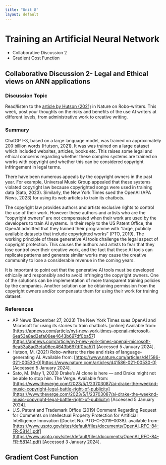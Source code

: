 ```yaml
---
title: "Unit 8"
layout: default
---
```

# Training an Artificial Neural Network
+ Collaborative Discussion 2
+ Gradient Cost Function
  
## Collaborative Discussion 2- Legal and Ethical views on ANN applications

### Discussion Topic
Read/listen to the [article by Hutson (2021)](https://www.nature.com/articles/d41586-021-00530-0) in Nature on Robo-writers. This week, post your thoughts on the risks and benefits of the use AI writers at different levels, from administrative work to creative writing.

### Summary
ChatGPT-3, based on a large language model, was trained on approximately 200 billion words (Hutson, 2021). It was was trained on a large dataset which included websites, articles, books etc. This raises some legal and ethical concerns regarding whether these complex systems are trained on works with copyright and whether this can be considered copyright infringement in legal terms. 

There have been numerous appeals by the copyright owners in the past year. For example, Universal Music Group appealed that these systems violated copyright law because copyrighted songs were used in training data (Sato, 2023). Similarly, the New York Times sued the OpenAI  (APA News, 2023) for using its web articles to train its chatbots. 

The copyright law provides authors and artists exclusive rights to control the use of their work. However these authors and artists who are the “copyright owners” are not compensated when their work are used by the developers to train AI systems. In their reply to the US Patent Office, the OpenAI admitted that they trained their programme with “large, publicly available datasets that include copyrighted works” (PTO, 2019). The working principle of these generative AI tools challenge the legal aspect of copyright protection. This causes the authors and artists to fear that they lose control over their creative work, and the fact that these AI tools can replicate patterns and generate similar works may cause the creative community to lose a considerable revenue in the coming years.

It is important to point out that the generative AI tools must be  developed ethically and responsibly and to avoid infringing the copyright owners. One of the solutions can be implementation of more transparent training policies by the companies. Another solution can be obtaining permission from the copyright owners and/or compensate them for using their work for training dataset.

### References
+ AP News (December 27, 2023) The New York Times sues OpenAI and Microsoft for using its stories to train chatbots. [online] Available from: [https://apnews.com/article/nyt-new-york-times-openai-microsoft-6ea53a8ad3efa06ee4643b697df0ba57](https://apnews.com/article/nyt-new-york-times-openai-microsoft-6ea53a8ad3efa06ee4643b697df0ba57) [Accessed 5 January 2024].
+ Hutson, M. (2021) Robo-writers: the rise and risks of language-generating AI. Available from: [https://www.nature.com/articles/d41586-021-00530-0](https://www.nature.com/articles/d41586-021-00530-0) [Accessed 5 January 2024].
+ Sato, M. (May 1, 2023)  Drake’s AI clone is here — and Drake might not be able to stop him. The Verge. Available from: [https://www.theverge.com/2023/5/1/23703087/ai-drake-the-weeknd-music-copyright-legal-battle-right-of-publicity](https://www.theverge.com/2023/5/1/23703087/ai-drake-the-weeknd-music-copyright-legal-battle-right-of-publicity) [Accessed 5 January 2024].
+ ‌U.S. Patent and Trademark Office (2019) Comment Regarding Request for Comments on Intellectual Property Protection for Artificial Intelligence Innovation (Docket No. PTO–C–2019–0038). available from: [https://www.uspto.gov/sites/default/files/documents/OpenAI_RFC-84-FR-58141.pdf](https://www.uspto.gov/sites/default/files/documents/OpenAI_RFC-84-FR-58141.pdf) [Accessed 3 January 2024].

## Gradient Cost Function
